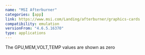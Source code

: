 ```yaml
---
name: "MSI Afterburner"
categories: [app]
link: https://www.msi.com/Landing/afterburner/graphics-cards
compatibility: emulation
versionFrom: "4.6.5.16370"
type: applications
---
```


The GPU,MEM,VOLT,TEMP values are shown as zero